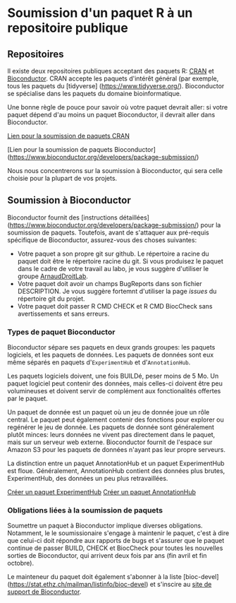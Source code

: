 # Soumission d'un paquet R à un repositoire publique

## Repositoires

Il existe deux repositoires publiques acceptant des paquets R: 
[CRAN](https://cran.r-project.org/) et 
[Bioconductor](https://www.bioconductor.org/). CRAN accepte les paquets 
d'intérêt général (par exemple, tous les paquets du [tidyverse]
(https://www.tidyverse.org/). Bioconductor se spécialise dans les paquets du
domaine bioinformatique.

Une bonne règle de pouce pour savoir où votre paquet devrait aller: si votre 
paquet dépend d'au moins un paquet Bioconductor, il devrait aller dans 
Bioconductor.

[Lien pour la soumission de paquets CRAN](https://cran.r-project.org/submit.html)

[Lien pour la soumission de paquets Bioconductor]
(https://www.bioconductor.org/developers/package-submission/)

Nous nous concentrerons sur la soumission à Bioconductor, qui sera celle choisie
pour la plupart de vos projets.

## Soumission à Bioconductor

Bioconductor fournit des [instructions détaillées]
(https://www.bioconductor.org/developers/package-submission/) pour la soumission 
de paquets. Toutefois, avant de s'attaquer aux pré-requis spécifique de 
Bioconductor, assurez-vous des choses suivantes:

- Votre paquet a son propre git sur github. Le répertoire a racine du paquet
  doit être le répertoire racine du git. Si vous produisez le paquet dans le 
  cadre de votre travail au labo, je vous suggère d'utiliser le groupe
  [ArnaudDroitLab](https://github.com/ArnaudDroitLab).
- Votre paquet doit avoir un champs BugReports dans son fichier DESCRIPTION.
  Je vous suggère fortemnt d'utiliser la page *issues* du répertoire git
  du projet.
- Votre paquet doit passer R CMD CHECK et R CMD BiocCheck sans avertissements
  et sans erreurs.
  
### Types de paquet Bioconductor

Bioconductor sépare ses paquets en deux grands groupes: les paquets logiciels,
et les paquets de données. Les paquets de données sont eux même séparés en 
paquets d'`ExperimentHub` et d'`AnnotationHub`.

Les paquets logiciels doivent, une fois BUILDé, peser moins de 5 Mo. Un paquet
logiciel peut contenir des données, mais celles-ci doivent être peu 
volumineuses et doivent servir de complément aux fonctionalités offertes par le
paquet.
  
Un paquet de donnée est un paquet où un jeu de donnée joue un rôle central. Le
paquet peut également contenir des fonctions pour explorer ou regénérer le jeu
de donnée. Les paquets de donnée sont généralement plutôt minces: leurs données
ne vivent pas directement dans le paquet, mais sur un serveur web externe.
Bioconductor fournit de l'espace sur Amazon S3 pour les paquets de données
n'ayant pas leur propre serveurs.

La distinction entre un paquet AnnotationHub et un paquet ExperimentHub est floue.
Généralement, AnnotationHub contient des données plus brutes, ExperimentHub,
des données un peu plus retravaillées.

[Créer un paquet ExperimentHub](http://bioconductor.org/packages/release/bioc/vignettes/ExperimentHub/inst/doc/CreateAnExperimentHubPackage.html)
[Créer un paquet AnnotationHub](http://bioconductor.org/packages/release/bioc/vignettes/AnnotationHub/inst/doc/CreateAnAnnotationPackage.html)

### Obligations liées à la soumission de paquets

Soumettre un paquet à Bioconductor implique diverses obligations. Notamment,
le le soumissionaire s'engage à maintenir le paquet, c'est à dire que celui-ci
doit répondre aux rapports de bugs et s'assurer que le paquet continue de 
passer BUILD, CHECK et BiocCheck pour toutes les nouvelles sorties de 
Bioconductor, qui arrivent deux fois par ans (fin avril et fin octobre).

Le mainteneur du paquet doit également s'abonner à la liste [bioc-devel]
(https://stat.ethz.ch/mailman/listinfo/bioc-devel) et s'inscire au [site de 
support de Bioconductor](https://support.bioconductor.org/).
